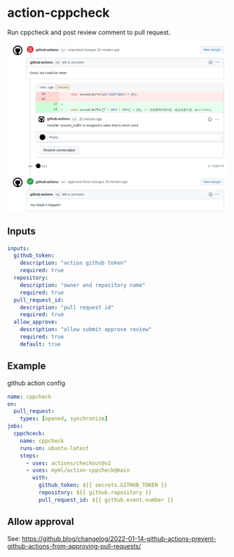 # action-cppcheck

Run cppcheck and post review comment to pull request.

![Screenshot](screenshot.png)

## Inputs

```yaml
inputs:
  github_token:
    description: "action github token"
    required: true
  repository:
    description: "owner and repository name"
    required: true
  pull_request_id:
    description: "pull request id"
    required: true
  allow_approve:
    description: "allow submit approve review"
    required: true
    default: true
```

## Example

github action config

```yaml
name: cppcheck
on:
  pull_request:
    types: [opened, synchronize]
jobs:
  cppchceck:
    name: cppcheck
    runs-on: ubuntu-latest
    steps:
      - uses: actions/checkout@v2
      - uses: myml/action-cppcheck@main
        with:
          github_token: ${{ secrets.GITHUB_TOKEN }}
          repository: ${{ github.repository }}
          pull_request_id: ${{ github.event.number }}
```

## Allow approval

See: https://github.blog/changelog/2022-01-14-github-actions-prevent-github-actions-from-approving-pull-requests/
